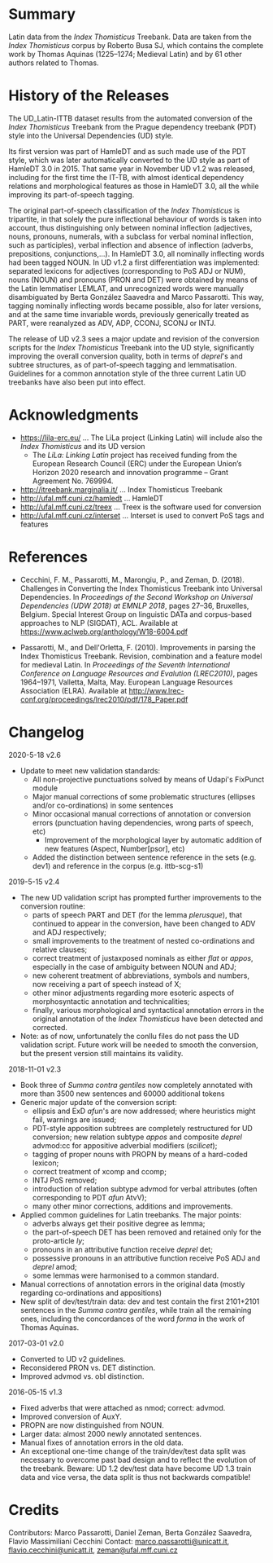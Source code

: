 # Summary

Latin data from the _Index Thomisticus_ Treebank. Data are taken from the _Index Thomisticus_ corpus by Roberto Busa SJ, which contains the complete work by Thomas Aquinas (1225–1274; Medieval Latin) and by 61 other authors related to Thomas.


# History of the Releases

The UD_Latin-ITTB dataset results from the automated conversion of the _Index Thomisticus_ Treebank from the Prague dependency treebank (PDT) style into the Universal Dependencies (UD) style.

Its first version was part of HamleDT and as such made use of the PDT style, which was later automatically converted to the UD style as part of HamleDT 3.0 in 2015. That same year in November UD v1.2 was released, including for the first time the IT-TB, with almost identical dependency relations and morphological features as those in HamleDT 3.0, all the while improving its part-of-speech tagging.

The original part-of-speech classification of the _Index Thomisticus_ is tripartite, in that solely the pure inflectional behaviour of words is taken into account, thus distinguishing only between nominal inflection (adjectives, nouns, pronouns, numerals, with a subclass for verbal nominal inflection, such as participles), verbal inflection and absence of inflection (adverbs, prepositions, conjunctions,...). In HamleDT 3.0, all nominally inflecting words had been tagged NOUN. In UD v1.2 a first differentiation was implemented: separated lexicons for adjectives (corresponding to PoS ADJ or NUM), nouns (NOUN) and pronouns (PRON and DET) were obtained by means of the Latin lemmatiser LEMLAT, and unrecognized words were manually disambiguated by Berta González Saavedra and Marco Passarotti. This way, tagging nominally inflecting words became possible, also for later versions, and at the same time invariable words, previously generically treated as PART, were reanalyzed as ADV, ADP, CCONJ, SCONJ or INTJ.

The release of UD v2.3 sees a major update and revision of the conversion scripts for the _Index Thomisticus_ Treebank into the UD style, significantly improving the overall conversion quality, both in terms of _deprel_'s and subtree structures, as of part-of-speech tagging and lemmatisation. Guidelines for a common annotation style of the three current Latin UD treebanks have also been put into effect.

# Acknowledgments

* https://lila-erc.eu/ ... The LiLa project (Linking Latin) will include also the _Index Thomisticus_ and its UD version
  * The _LiLa: Linking Latin_ project has received funding from the European Research Council (ERC) under the European Union’s Horizon 2020 research and innovation programme – Grant Agreement No. 769994.
* http://itreebank.marginalia.it/ ... Index Thomisticus Treebank
* http://ufal.mff.cuni.cz/hamledt ... HamleDT
* http://ufal.mff.cuni.cz/treex ... Treex is the software used for conversion
* http://ufal.mff.cuni.cz/interset ... Interset is used to convert PoS tags and features

# References

* Cecchini, F. M., Passarotti, M., Marongiu, P., and Zeman, D. (2018). Challenges in Converting the Index Thomisticus Treebank into Universal Dependencies. In *Proceedings of the Second Workshop on Universal Dependencies (UDW 2018) at EMNLP 2018*, pages 27–36, Bruxelles, Belgium. Special Interest Group on linguistic DATa and corpus-based approaches to NLP (SIGDAT), ACL. 
Available at https://www.aclweb.org/anthology/W18-6004.pdf

* Passarotti, M., and Dell'Orletta, F. (2010). Improvements in parsing the Index Thomisticus Treebank. Revision, combination and a feature model for medieval Latin. In *Proceedings of the Seventh International Conference on Language Resources and Evalution (LREC2010)*, pages 1964–1971, Valletta, Malta, May. European Language Resources Association (ELRA).
Available at http://www.lrec-conf.org/proceedings/lrec2010/pdf/178_Paper.pdf

# Changelog

2020-5-18 v2.6
  * Update to meet new validation standards:
    * All non-projective punctuations solved by means of Udapi's FixPunct module
    * Major manual corrections of some problematic structures (ellipses and/or co-ordinations) in some sentences
    * Minor occasional manual corrections of annotation or conversion errors (punctuation having dependencies, wrong parts of speech, etc)
        * Improvement of the morphological layer by automatic addition of new features (Aspect, Number[psor], etc)
    * Added the distinction between sentence reference in the sets (e.g. dev1) and reference in the corpus (e.g. ittb-scg-s1) 

2019-5-15 v2.4
  * The new UD validation script has prompted further improvements to the conversion routine:
    * parts of speech PART and DET (for the lemma _plerusque_), that continued to appear in the conversion, have been changed to ADV and ADJ respectively;
    * small improvements to the treatment of nested co-ordinations and relative clauses;
    * correct treatment of justaxposed nominals as either _flat_ or _appos_, especially in the case of ambiguity between NOUN and ADJ;
    * new coherent treatment of abbreviations, symbols and numbers, now receiving a part of speech instead of X;
    * other minor adjustments regarding more esoteric aspects of morphosyntactic annotation and technicalities;    
    * finally, various morphological and syntactical annotation errors in the original annotation of the _Index Thomisticus_ have been detected and corrected.
  * Note: as of now, unfortunately the conllu files do not pass the UD validation script. Future work will be needed to smooth the conversion, but the present version still maintains its validity.

2018-11-01 v2.3
  * Book three of _Summa contra gentiles_ now completely annotated with more than 3500 new sentences and 60000 additional tokens
  * Generic major update of the conversion script:
    * ellipsis and ExD _afun_'s are now addressed; where heuristics might fail, warnings are issued;
    * PDT-style apposition subtrees are completely restructured for UD conversion; new relation subtype _appos_ and composite _deprel_ advmod:cc for appositive adverbial modifiers (_scilicet_);
    * tagging of proper nouns with PROPN by means of a hard-coded lexicon;
    * correct treatment of xcomp and ccomp;
    * INTJ PoS removed;
    * introduction of relation subtype advmod for verbal attributes (often corresponding to PDT _afun_ AtvV);
    * many other minor corrections, additions and improvements.
  * Applied common guidelines for Latin treebanks. The major points:
    * adverbs always get their positive degree as lemma;
    * the part-of-speech DET has been removed and retained only for the proto-article _ly_;
    * pronouns in an attributive function receive _deprel_ det;
    * possessive pronouns in an attributive function receive PoS ADJ and _deprel_ amod;
    * some lemmas were harmonised to a common standard.
  * Manual corrections of annotation errors in the original data (mostly regarding co-ordinations and appositions)
  * New split of dev/test/train data: dev and test contain the first 2101+2101 sentences in the _Summa contra gentiles_, while train all the remaining ones, including the concordances of the word _forma_ in the work of Thomas Aquinas.

2017-03-01 v2.0
  * Converted to UD v2 guidelines.
  * Reconsidered PRON vs. DET distinction.
  * Improved advmod vs. obl distinction.

2016-05-15 v1.3
  * Fixed adverbs that were attached as nmod; correct: advmod.
  * Improved conversion of AuxY.
  * PROPN are now distinguished from NOUN.
  * Larger data: almost 2000 newly annotated sentences.
  * Manual fixes of annotation errors in the old data.
  * An exceptional one-time change of the train/dev/test data split was
    necessary to overcome past bad design and to reflect the evolution of the
    treebank. Beware: UD 1.2 dev/test data have become UD 1.3 train data and
    vice versa, the data split is thus not backwards compatible!


# Credits
Contributors: Marco Passarotti, Daniel Zeman, Berta González Saavedra, Flavio Massimiliani Cecchini
Contact: marco.passarotti@unicatt.it, flavio.cecchini@unicatt.it, zeman@ufal.mff.cuni.cz
